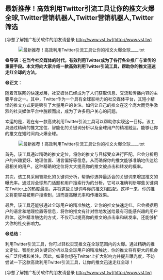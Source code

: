 ## **最新推荐！高效利用Twitter引流工具让你的推文火爆全球,Twitter营销机器人,Twitter营销机器人,Twitter筛选**

[😍想了解推广相关软件的朋友请登录 http://www.vst.tw](http://www.vst.tw)

 <center><img src="https://vst.tw/MP4/tuiguang/png/3.png" alt="最新推荐！高效利用Twitter引流工具让你的推文火爆全球____.txt"></center>

**😄导语：在当今社交媒体的时代，有效利用Twitter成为了各行各业推广与宣传的重要手段。本文将向大家介绍一款高效利用Twitter引流工具，帮助你的推文迅速走红全球的方法。**

**😄正文：**

随着互联网的快速发展，社交媒体已经成为了人们获取信息、交流和传播内容的主要平台之一。其中，Twitter作为一个具有全球影响力的社交媒体平台，其短小精悍的推文方式更是吸引了大量用户的关注。如何让自己的推文在这个庞大而竞争激烈的社交媒体平台中脱颖而出，成为了许多用户关心的问题。

幸运的是，现在有一款高效利用Twitter引流工具可以帮助你实现这一目标。该工具通过精确的推文定位、智能化的关键词分析以及全球用户的精准触达，能够让你的推文在短时间内火爆全球。

 <center><img src="https://vst.tw/MP4/tuiguang/png/7.png" alt="最新推荐！高效利用Twitter引流工具让你的推文火爆全球____.txt"></center>

首先，该工具通过精确的推文定位，将你的推文与目标受众进行匹配。它会分析用户的兴趣爱好、地理位置、语言偏好等信息，从而确保你的推文能够准确地传达给最相关的用户。这种精确的定位将大大提高你的推文被点击和转发的概率。

其次，该工具采用智能化的关键词分析，帮助你选择最适合的关键词来增加推文的曝光率。通过对全球热门话题和用户搜索行为的分析，它可以准确判断哪些关键词在Twitter上的热度最高，并将这些关键词与你的推文相匹配。这样一来，你的推文将更容易被用户搜索到，进而提高曝光率和传播效果。

最后，该工具还能够通过全球用户的精准触达，让你的推文快速走红。它会根据用户的语言和地理位置等信息，将你的推文有针对性地发送给最有可能感兴趣的用户群体。这种精准触达的方式，不仅可以提高你的推文的点击率和转发率，还能够扩大你的社交影响力。

**😄总结：**

利用Twitter引流工具，你可以轻松实现推文在全球范围内的火爆。通过精确的推文定位、智能化的关键词分析以及全球用户的精准触达，你的推文将有更大的机会被广泛传播和关注。因此，如果你想在Twitter上扩大影响力并提升曝光度，不妨尝试一下这款高效利用Twitter引流工具，让你的推文迅速走红全球！

[😍想了解推广相关软件的朋友请登录 http://www.vst.tw](http://www.vst.tw)



